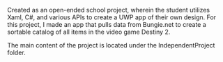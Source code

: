 Created as an open-ended school project, wherein the student utilizes Xaml, C#, and various APIs to create a UWP app of their own design. For this project, I made an app that pulls data from Bungie.net to create a sortable catalog of all items in the video game Destiny 2.

The main content of the project is located under the IndependentProject folder.
